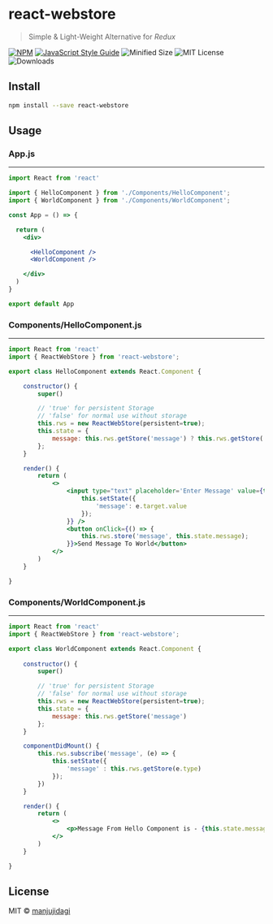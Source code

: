 # react-webstore

> Simple &amp; Light-Weight Alternative for _Redux_

[![NPM](https://img.shields.io/npm/v/react-webstore.svg)](https://www.npmjs.com/package/react-webstore) 
[![JavaScript Style Guide](https://img.shields.io/badge/code_style-standard-brightgreen.svg)](https://standardjs.com)
![Minified Size](https://img.shields.io/bundlephobia/min/react-webstore)
![MIT License](https://img.shields.io/npm/l/react-webstore)
![Downloads](https://img.shields.io/npm/dm/react-webstore)

## Install

```bash
npm install --save react-webstore
```

## Usage

### App.js
___
```jsx
import React from 'react'

import { HelloComponent } from './Components/HelloComponent';
import { WorldComponent } from './Components/WorldComponent';

const App = () => {

  return (
    <div>

      <HelloComponent />
      <WorldComponent />

    </div>
  )
}

export default App
```

### Components/HelloComponent.js
___
```jsx
import React from 'react'
import { ReactWebStore } from 'react-webstore';

export class HelloComponent extends React.Component {

    constructor() {
        super()

        // 'true' for persistent Storage
        // 'false' for normal use without storage
        this.rws = new ReactWebStore(persistent=true);
        this.state = {
            message: this.rws.getStore('message') ? this.rws.getStore('message') : ''
        };
    }

    render() {
        return (
            <>
                <input type="text" placeholder='Enter Message' value={this.state.message} onChange={(e) => {
                    this.setState({
                        'message': e.target.value
                    });
                }} />
                <button onClick={() => {
                    this.rws.store('message', this.state.message);
                }}>Send Message To World</button>
            </>
        )
    }

}
```

### Components/WorldComponent.js
___
```jsx
import React from 'react'
import { ReactWebStore } from 'react-webstore';

export class WorldComponent extends React.Component {
    
    constructor() {
        super()

        // 'true' for persistent Storage
        // 'false' for normal use without storage
        this.rws = new ReactWebStore(persistent=true);
        this.state = {
            message: this.rws.getStore('message')
        };
    }

    componentDidMount() {
        this.rws.subscribe('message', (e) => {
            this.setState({
                'message' : this.rws.getStore(e.type)
            });
        })
    }

    render() {
        return (
            <>
                <p>Message From Hello Component is - {this.state.message}</p>
            </>
        )
    }

}
```

## License

MIT © [manjujidagi](https://github.com/manjujidagi)
